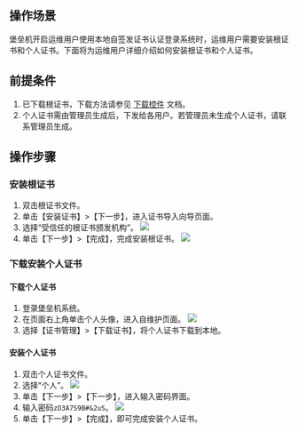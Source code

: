 ## 操作场景

堡垒机开启运维用户使用本地自签发证书认证登录系统时，运维用户需要安装根证书和个人证书。下面将为运维用户详细介绍如何安装根证书和个人证书。



## 前提条件
1. 已下载根证书，下载方法请参见 [下载控件](https://cloud.tencent.com/document/product/1025/32034) 文档。
2. 个人证书需由管理员生成后，下发给各用户。若管理员未生成个人证书，请联系管理员生成。


## 操作步骤

### 安装根证书
1. 双击根证书文件。
2. 单击【安装证书】>【下一步】，进入证书导入向导页面。
3. 选择“受信任的根证书颁发机构”。
![](https://main.qcloudimg.com/raw/fc090037822c4ea6be5cfc38637b49f7.png)
3. 单击【下一步】>【完成】，完成安装根证书。
![](https://main.qcloudimg.com/raw/153945b5219a5e25a3353830e981f281.png)


### 下载安装个人证书

#### 下载个人证书
1. 登录堡垒机系统。
2. 在页面右上角单击个人头像，进入自维护页面。
![](https://main.qcloudimg.com/raw/3a53091ba97b5f4e7bbe6770fb3f9d90.png)
3. 选择【证书管理】>【下载证书】，将个人证书下载到本地。

#### 安装个人证书
1. 双击个人证书文件。
2. 选择“个人”。
![](https://main.qcloudimg.com/raw/e14f2e663d100fa122fda37c8d059b43.png)
2. 单击【下一步】>【下一步】，进入输入密码界面。
3. 输入密码`zD3A7S9B#&2uS`。 
![](https://main.qcloudimg.com/raw/b2a97cf6fe550692aeb207be85b3898d.png)
4. 单击【下一步】>【完成】，即可完成安装个人证书。
